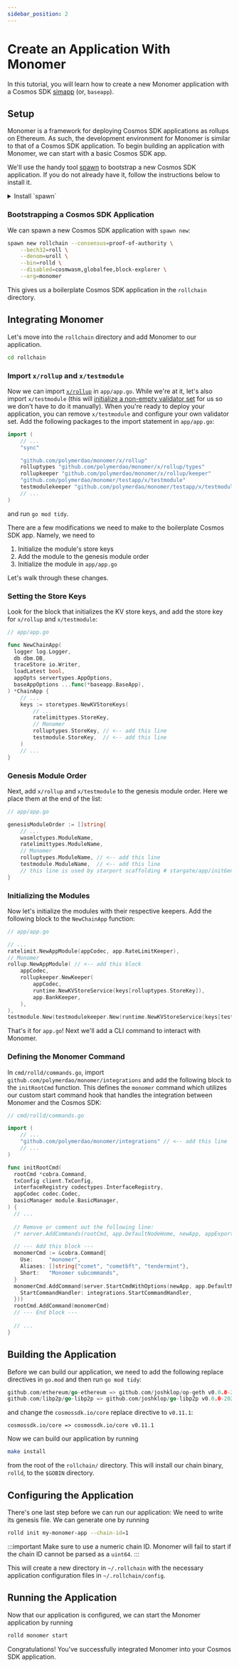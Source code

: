 ```yaml
---
sidebar_position: 2
---
```


# Create an Application With Monomer

In this tutorial, you will learn how to create a new Monomer application with
a Cosmos SDK [simapp](https://docs.cosmos.network/main/learn/intro/sdk-design#baseapp) (or, `baseapp`).

## Setup

Monomer is a framework for deploying Cosmos SDK applications as rollups on
Ethereum. As such, the development environment for Monomer is similar to that of
a Cosmos SDK application. To begin building an application with Monomer, we can
start with a basic Cosmos SDK app. 

We'll use the handy tool [spawn](https://github.com/rollchains/spawn) to bootstrap a new Cosmos SDK application. If you do not already have it, follow the instructions below to install it.

<details>
  <summary>Install `spawn`</summary>

```bash
git clone https://github.com/rollchains/spawn
cd spawn
git checkout v0.50.5
make install
```
</details>


### Bootstrapping a Cosmos SDK Application
We can spawn a new Cosmos SDK application with `spawn new`:
```bash
spawn new rollchain --consensus=proof-of-authority \
    --bech32=roll \
    --denom=uroll \
    --bin=rolld \
    --disabled=cosmwasm,globalfee,block-explorer \
    --org=monomer
```

This gives us a boilerplate Cosmos SDK application in the `rollchain`
directory.

## Integrating Monomer
Let's move into the `rollchain` directory and add Monomer to our application.

```bash
cd rollchain
```

### Import `x/rollup` and `x/testmodule`

Now we can import [`x/rollup`](/docs/learn/the-rollup-module) in `app/app.go`. While we're at it, let's also import `x/testmodule` (this
will [initialize a non-empty validator set](https://github.com/polymerdao/monomer/blob/c98eccb49bf857829cadee899359e60fc36e6745/testapp/x/testmodule/module.go#L82) for us so we don't have to do it manually). When you're ready to deploy your application, you can remove `x/testmodule` and configure your own validator set. Add the following packages to the import statement in `app/app.go`:
```go
import (
    // ...
    "sync"

    "github.com/polymerdao/monomer/x/rollup"                                     // <-- add this line
    rolluptypes "github.com/polymerdao/monomer/x/rollup/types"                   // <-- add this line
    rollupkeeper "github.com/polymerdao/monomer/x/rollup/keeper"                 // <-- add this line
    "github.com/polymerdao/monomer/testapp/x/testmodule"                         // <-- add this line
    testmodulekeeper "github.com/polymerdao/monomer/testapp/x/testmodule/keeper" // <-- add this line
    // ...
)
```
and run `go mod tidy`.

There are a few modifications we need to make to the boilerplate Cosmos SDK app.
Namely, we need to

1. Initialize the module's store keys
2. Add the module to the genesis module order
3. Initialize the module in `app/app.go`

Let's walk through these changes.


### Setting the Store Keys
Look for the block that initializes the KV store keys, and add the store key for `x/rollup` and `x/testmodule`:
```go
// app/app.go

func NewChainApp(
  logger log.Logger,
  db dbm.DB,
  traceStore io.Writer,
  loadLatest bool,
  appOpts servertypes.AppOptions,
  baseAppOptions ...func(*baseapp.BaseApp),
) *ChainApp {
    // ...
    keys := storetypes.NewKVStoreKeys(
        // ... 
        ratelimittypes.StoreKey,
        // Monomer
        rolluptypes.StoreKey, // <-- add this line 
        testmodule.StoreKey,  // <-- add this line
    )
    // ...
}
```

### Genesis Module Order
Next, add `x/rollup` and `x/testmodule` to the genesis module order.
Here we place them at the end of the list:
```go
// app/app.go

genesisModuleOrder := []string{
    // ...
    wasmlctypes.ModuleName,
    ratelimittypes.ModuleName,
    // Monomer
    rolluptypes.ModuleName, // <-- add this line
    testmodule.ModuleName,  // <-- add this line
    // this line is used by starport scaffolding # stargate/app/initGenesis
}
```

### Initializing the Modules
Now let's initialize the modules with their respective keepers. Add the
following block to the `NewChainApp` function:
```go
// app/app.go

// ...
ratelimit.NewAppModule(appCodec, app.RateLimitKeeper),
// Monomer
rollup.NewAppModule( // <-- add this block
    appCodec,
    rollupkeeper.NewKeeper(
        appCodec,
        runtime.NewKVStoreService(keys[rolluptypes.StoreKey]),
        app.BankKeeper,
    ),
),
testmodule.New(testmodulekeeper.New(runtime.NewKVStoreService(keys[testmodule.StoreKey]))),
```

That's it for `app.go`! Next we'll add a CLI command to interact with Monomer.

### Defining the Monomer Command
In `cmd/rolld/commands.go`, import `github.com/polymerdao/monomer/integrations` and add the following block to the `initRootCmd`
function. This defines the `monomer` command which utilizes our custom start
command hook that handles the integration between Monomer and the Cosmos SDK:
```go
// cmd/rolld/commands.go

import (
    // ...
    "github.com/polymerdao/monomer/integrations" // <-- add this line
    // ...
)

func initRootCmd(
  rootCmd *cobra.Command,
  txConfig client.TxConfig,
  interfaceRegistry codectypes.InterfaceRegistry,
  appCodec codec.Codec,
  basicManager module.BasicManager,
) {
  // ...
	
  // Remove or comment out the following line:
  /* server.AddCommands(rootCmd, app.DefaultNodeHome, newApp, appExport, addModuleInitFlags) */

  // --- Add this block ---
  monomerCmd := &cobra.Command{
	Use:     "monomer",
	Aliases: []string{"comet", "cometbft", "tendermint"},
	Short:   "Monomer subcommands",
  }
  monomerCmd.AddCommand(server.StartCmdWithOptions(newApp, app.DefaultNodeHome, server.StartCmdOptions{
    StartCommandHandler: integrations.StartCommandHandler,
  }))
  rootCmd.AddCommand(monomerCmd)
  // --- End block ---
  
  // ...
}
```

## Building the Application
Before we can build our application, we need to add the following replace directives in `go.mod` and then run `go mod
tidy`: 
```go
github.com/ethereum/go-ethereum => github.com/joshklop/op-geth v0.0.0-20240515205036-e3b990384a74
github.com/libp2p/go-libp2p => github.com/joshklop/go-libp2p v0.0.0-20240814165419-c6b91fa9f263
```

and change the `cosmossdk.io/core` replace directive to `v0.11.1`:
```
cosmossdk.io/core => cosmossdk.io/core v0.11.1
```

Now we can build our application by running 
```bash
make install 
```
from the root of the
`rollchain/` directory. This will install our chain binary, `rolld`, to the
`$GOBIN` directory.

## Configuring the Application 

There's one last step before we can run our application: We need to write
its genesis file. We can generate one by running
```bash
rolld init my-monomer-app --chain-id=1
```

:::important
Make sure to use a numeric chain ID. Monomer will fail to start if the chain ID
cannot be parsed as a `uint64`.
:::

This will create a new directory in `~/.rollchain` with the necessary application configuration files in `~/.rollchain/config`.

## Running the Application

Now that our application is configured, we can start the Monomer application by
running

```bash
rolld monomer start
```

Congratulations! You've successfully integrated Monomer into your Cosmos SDK
application. 
